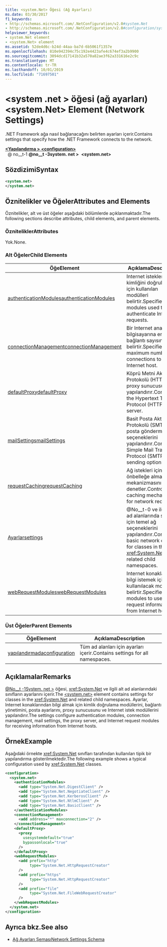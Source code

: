 ```yaml
---
title: <system.Net> Öğesi (Ağ Ayarları)
ms.date: 03/30/2017
f1_keywords:
- http://schemas.microsoft.com/.NetConfiguration/v2.0#system.Net
- http://schemas.microsoft.com/.NetConfiguration/v2.0#configuration/system.Net
helpviewer_keywords:
- system.Net element
- <system.Net> element
ms.assetid: 52de4d6c-b24d-44aa-ba7d-6b5061f1357e
ms.openlocfilehash: 810e942394c75c192e4423afe4c674ef3a2b9900
ms.sourcegitcommit: 3094dcd17141b32a570a82ae3f62a331616e2c9c
ms.translationtype: MT
ms.contentlocale: tr-TR
ms.lasthandoff: 10/01/2019
ms.locfileid: "71697501"
---
```

# <a name="systemnet-element-network-settings"></a><span data-ttu-id="19766-102">\<system .net > öğesi (ağ ayarları)</span><span class="sxs-lookup"><span data-stu-id="19766-102">\<system.Net> Element (Network Settings)</span></span>
<span data-ttu-id="19766-103">.NET Framework ağa nasıl bağlanacağını belirten ayarları içerir.</span><span class="sxs-lookup"><span data-stu-id="19766-103">Contains settings that specify how the .NET Framework connects to the network.</span></span>  
  
[<span data-ttu-id="19766-104"> **\<Yapılandırma >** </span><span class="sxs-lookup"><span data-stu-id="19766-104">**\<configuration>**</span></span>](../configuration-element.md)  
<span data-ttu-id="19766-105">&nbsp; @ no__t-1 **@no__t -3system. net >**</span><span class="sxs-lookup"><span data-stu-id="19766-105">&nbsp;&nbsp;**\<system.net>**</span></span>  
  
## <a name="syntax"></a><span data-ttu-id="19766-106">Sözdizimi</span><span class="sxs-lookup"><span data-stu-id="19766-106">Syntax</span></span>  
  
```xml  
<system.net>   
</system.net>  
```  
  
## <a name="attributes-and-elements"></a><span data-ttu-id="19766-107">Öznitelikler ve Öğeler</span><span class="sxs-lookup"><span data-stu-id="19766-107">Attributes and Elements</span></span>  
 <span data-ttu-id="19766-108">Öznitelikler, alt ve üst öğeler aşağıdaki bölümlerde açıklanmaktadır.</span><span class="sxs-lookup"><span data-stu-id="19766-108">The following sections describe attributes, child elements, and parent elements.</span></span>  
  
### <a name="attributes"></a><span data-ttu-id="19766-109">Öznitelikler</span><span class="sxs-lookup"><span data-stu-id="19766-109">Attributes</span></span>  
 <span data-ttu-id="19766-110">Yok.</span><span class="sxs-lookup"><span data-stu-id="19766-110">None.</span></span>  
  
### <a name="child-elements"></a><span data-ttu-id="19766-111">Alt Öğeler</span><span class="sxs-lookup"><span data-stu-id="19766-111">Child Elements</span></span>  
  
|<span data-ttu-id="19766-112">**Öğe**</span><span class="sxs-lookup"><span data-stu-id="19766-112">**Element**</span></span>|<span data-ttu-id="19766-113">**Açıklama**</span><span class="sxs-lookup"><span data-stu-id="19766-113">**Description**</span></span>|  
|-----------------|---------------------|  
|[<span data-ttu-id="19766-114">authenticationModules</span><span class="sxs-lookup"><span data-stu-id="19766-114">authenticationModules</span></span>](authenticationmodules-element-network-settings.md)|<span data-ttu-id="19766-115">Internet isteklerinin kimliğini doğrulamak için kullanılan modülleri belirtir.</span><span class="sxs-lookup"><span data-stu-id="19766-115">Specifies modules used to authenticate Internet requests.</span></span>|  
|[<span data-ttu-id="19766-116">connectionManagement</span><span class="sxs-lookup"><span data-stu-id="19766-116">connectionManagement</span></span>](connectionmanagement-element-network-settings.md)|<span data-ttu-id="19766-117">Bir Internet ana bilgisayarına en fazla bağlantı sayısını belirtir.</span><span class="sxs-lookup"><span data-stu-id="19766-117">Specifies the maximum number of connections to an Internet host.</span></span>|  
|[<span data-ttu-id="19766-118">defaultProxy</span><span class="sxs-lookup"><span data-stu-id="19766-118">defaultProxy</span></span>](defaultproxy-element-network-settings.md)|<span data-ttu-id="19766-119">Köprü Metni Aktarım Protokolü (HTTP) proxy sunucusunu yapılandırır.</span><span class="sxs-lookup"><span data-stu-id="19766-119">Configures the Hypertext Transfer Protocol (HTTP) proxy server.</span></span>|  
|[<span data-ttu-id="19766-120">mailSettings</span><span class="sxs-lookup"><span data-stu-id="19766-120">mailSettings</span></span>](mailsettings-element-network-settings.md)|<span data-ttu-id="19766-121">Basit Posta Aktarım Protokolü (SMTP) posta gönderme seçeneklerini yapılandırır.</span><span class="sxs-lookup"><span data-stu-id="19766-121">Configures Simple Mail Transport Protocol (SMTP) mail sending options.</span></span>|  
|[<span data-ttu-id="19766-122">requestCaching</span><span class="sxs-lookup"><span data-stu-id="19766-122">requestCaching</span></span>](requestcaching-element-network-settings.md)|<span data-ttu-id="19766-123">Ağ istekleri için önbelleğe alma mekanizmasını denetler.</span><span class="sxs-lookup"><span data-stu-id="19766-123">Controls the caching mechanism for network requests.</span></span>|  
|[<span data-ttu-id="19766-124">Ayarlar</span><span class="sxs-lookup"><span data-stu-id="19766-124">settings</span></span>](settings-element-network-settings.md)|<span data-ttu-id="19766-125">@No__t-0 ve ilgili alt ad alanlarında sınıflar için temel ağ seçeneklerini yapılandırır.</span><span class="sxs-lookup"><span data-stu-id="19766-125">Configures basic network options for classes in the <xref:System.Net> and related child namespaces.</span></span>|  
|[<span data-ttu-id="19766-126">webRequestModules</span><span class="sxs-lookup"><span data-stu-id="19766-126">webRequestModules</span></span>](webrequestmodules-element-network-settings.md)|<span data-ttu-id="19766-127">Internet konaklarından bilgi istemek için kullanılacak modülleri belirtir.</span><span class="sxs-lookup"><span data-stu-id="19766-127">Specifies modules to use to request information from Internet hosts.</span></span>|  
  
### <a name="parent-elements"></a><span data-ttu-id="19766-128">Üst Öğeler</span><span class="sxs-lookup"><span data-stu-id="19766-128">Parent Elements</span></span>  
  
|<span data-ttu-id="19766-129">**Öğe**</span><span class="sxs-lookup"><span data-stu-id="19766-129">**Element**</span></span>|<span data-ttu-id="19766-130">**Açıklama**</span><span class="sxs-lookup"><span data-stu-id="19766-130">**Description**</span></span>|  
|-----------------|---------------------|  
|[<span data-ttu-id="19766-131">yapılandırmada</span><span class="sxs-lookup"><span data-stu-id="19766-131">configuration</span></span>](../configuration-element.md)|<span data-ttu-id="19766-132">Tüm ad alanları için ayarları içerir.</span><span class="sxs-lookup"><span data-stu-id="19766-132">Contains settings for all namespaces.</span></span>|  
  
## <a name="remarks"></a><span data-ttu-id="19766-133">Açıklamalar</span><span class="sxs-lookup"><span data-stu-id="19766-133">Remarks</span></span>  
 <span data-ttu-id="19766-134">[@No__t -1System. net >](system-net-element-network-settings.md) öğesi, <xref:System.Net> ve ilgili alt ad alanlarındaki sınıfların ayarlarını içerir.</span><span class="sxs-lookup"><span data-stu-id="19766-134">The [\<system.net>](system-net-element-network-settings.md) element contains settings for classes in the <xref:System.Net> and related child namespaces.</span></span> <span data-ttu-id="19766-135">Ayarlar, Internet konaklarından bilgi almak için kimlik doğrulama modüllerini, bağlantı yönetimini, posta ayarlarını, proxy sunucusunu ve Internet istek modüllerini yapılandırır.</span><span class="sxs-lookup"><span data-stu-id="19766-135">The settings configure authentication modules, connection management, mail settings, the proxy server, and Internet request modules for receiving information from Internet hosts.</span></span>  
  
## <a name="example"></a><span data-ttu-id="19766-136">Örnek</span><span class="sxs-lookup"><span data-stu-id="19766-136">Example</span></span>  
 <span data-ttu-id="19766-137">Aşağıdaki örnekte <xref:System.Net> sınıfları tarafından kullanılan tipik bir yapılandırma gösterilmektedir.</span><span class="sxs-lookup"><span data-stu-id="19766-137">The following example shows a typical configuration used by <xref:System.Net> classes.</span></span>  
  
```xml  
<configuration>  
  <system.net>  
    <authenticationModules>  
      <add type="System.Net.DigestClient" />  
      <add type="System.Net.NegotiateClient" />  
      <add type="System.Net.KerberosClient" />  
      <add type="System.Net.NtlmClient" />  
      <add type="System.Net.BasicClient" />  
    </authenticationModules>  
    <connectionManagement>  
      <add address="*" maxconnection="2" />  
    </connectionManagement>  
    <defaultProxy>  
      <proxy  
        usesystemdefault="true"  
        bypassonlocal="true"  
      />  
    </defaultProxy>  
    <webRequestModules>  
      <add prefix="http"  
           type="System.Net.HttpRequestCreator"  
      />  
      <add prefix="https"  
           type="System.Net.HttpRequestCreator"  
      />  
      <add prefix="file"  
           type="System.Net.FileWebRequestCreator"  
      />  
    </webRequestModules>  
  </system.net>  
</configuration>  
```  
  
## <a name="see-also"></a><span data-ttu-id="19766-138">Ayrıca bkz.</span><span class="sxs-lookup"><span data-stu-id="19766-138">See also</span></span>

- [<span data-ttu-id="19766-139">Ağ Ayarları Şeması</span><span class="sxs-lookup"><span data-stu-id="19766-139">Network Settings Schema</span></span>](index.md)
